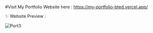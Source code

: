 #Visit My Portfolio Website here : 
https://my-portfolio-bted.vercel.app/

✨ Website Preview :

![Port3](https://github.com/minipandey332/My_Portfolio/assets/73335393/c81568c9-bf81-44b2-ad94-ee4aef7c3763)

